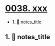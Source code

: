 # [0038. xxx](https://github.com/Tdahuyou/TNotes.nodejs/tree/main/notes/0038.%20xxx)

<!-- region:toc -->

- [1. 📒 notes_title](#1--notes_title)

<!-- endregion:toc -->

## 1. 📒 notes_title
